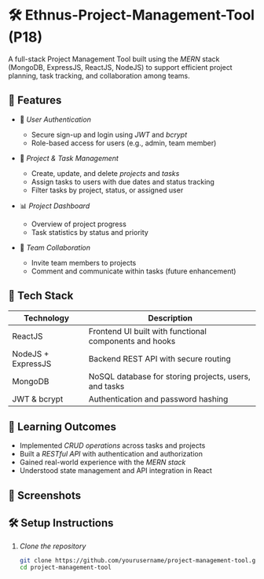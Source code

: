 # 🛠 Ethnus-Project-Management-Tool (P18)

A full-stack Project Management Tool built using the *MERN* stack (MongoDB, ExpressJS, ReactJS, NodeJS) to support efficient project planning, task tracking, and collaboration among teams.

## 🚀 Features

- 🔐 *User Authentication*
  - Secure sign-up and login using *JWT* and *bcrypt*
  - Role-based access for users (e.g., admin, team member)

- 📁 *Project & Task Management*
  - Create, update, and delete *projects* and *tasks*
  - Assign tasks to users with due dates and status tracking
  - Filter tasks by project, status, or assigned user

- 📊 *Project Dashboard*
  - Overview of project progress
  - Task statistics by status and priority

- 🤝 *Team Collaboration*
  - Invite team members to projects
  - Comment and communicate within tasks (future enhancement)

## 🧰 Tech Stack

| Technology | Description |
|------------|-------------|
| ReactJS    | Frontend UI built with functional components and hooks |
| NodeJS + ExpressJS | Backend REST API with secure routing |
| MongoDB    | NoSQL database for storing projects, users, and tasks |
| JWT & bcrypt | Authentication and password hashing |

## 🧠 Learning Outcomes

- Implemented *CRUD operations* across tasks and projects
- Built a *RESTful API* with authentication and authorization
- Gained real-world experience with the *MERN stack*
- Understood state management and API integration in React

## 📸 Screenshots


## 🛠 Setup Instructions

1. *Clone the repository*
   ```bash
   git clone https://github.com/yourusername/project-management-tool.git
   cd project-management-tool
